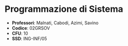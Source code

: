 
# Programmazione di Sistema

- **Professori**: Malnati, Cabodi, Azimi, Savino 
- **Codice**: 02GRSOV
- **CFU**: 10
- **SSD**: ING-INF/05
